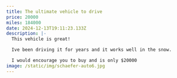 ```yaml
---
title: The ultimate vehicle to drive
price: 20000
miles: 184000
date: 2024-12-13T19:11:23.133Z
description: |-
  T﻿his vehicle is great!

  I﻿ve been driving it for years and it works well in the snow.

  I﻿ would encourage you to buy and is only $20000
image: /static/img/schaefer-auto6.jpg
---
```

